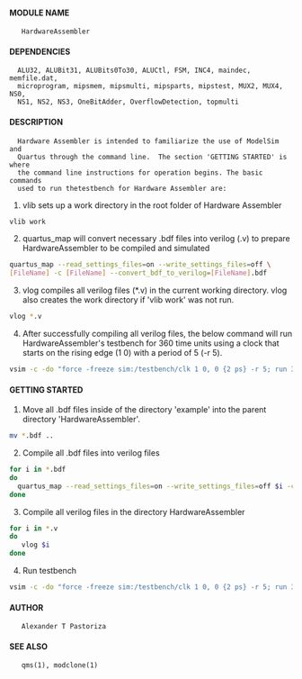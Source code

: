 #### MODULE NAME
       HardwareAssembler

#### DEPENDENCIES
      ALU32, ALUBit31, ALUBits0To30, ALUCtl, FSM, INC4, maindec, memfile.dat,
      microprogram, mipsmem, mipsmulti, mipsparts, mipstest, MUX2, MUX4, NS0,
      NS1, NS2, NS3, OneBitAdder, OverflowDetection, topmulti

#### DESCRIPTION
      Hardware Assembler is intended to familiarize the use of ModelSim and
      Quartus through the command line.  The section 'GETTING STARTED' is where
      the command line instructions for operation begins. The basic commands
      used to run thetestbench for Hardware Assembler are:

1. vlib sets up a work directory in the root folder of Hardware Assembler
```sh
vlib work
```
2. quartus_map will convert necessary .bdf files into verilog (.v) to prepare
HardwareAssembler to be compiled and simulated
```sh
quartus_map --read_settings_files=on --write_settings_files=off \
[FileName] -c [FileName] --convert_bdf_to_verilog=[FileName].bdf
```
3. vlog compiles all verilog files (*.v) in the current working directory.  vlog
also creates the work directory if 'vlib work' was not run.
```sh
vlog *.v
```
4. After successfully compiling all verilog files, the below command will run
HardwareAssembler's testbench for 360 time units using a clock that starts on
the rising edge (1 0) with a period of 5 (-r 5).
```sh
vsim -c -do "force -freeze sim:/testbench/clk 1 0, 0 {2 ps} -r 5; run 360; quit" testbench
```

#### GETTING STARTED
1. Move all .bdf files inside of the directory 'example' into the parent directory
'HardwareAssembler'.
```sh
mv *.bdf ..
```
2. Compile all .bdf files into verilog files
```sh
for i in *.bdf
do
  quartus_map --read_settings_files=on --write_settings_files=off $i -c $i --convert_bdf_to_verilog=$i.bdf
done
```
3. Compile all verilog files in the directory HardwareAssembler
```sh
for i in *.v
do
   vlog $i
done
```
4. Run testbench
```sh
vsim -c -do "force -freeze sim:/testbench/clk 1 0, 0 {2 ps} -r 5; run 360; quit" testbench
```

#### AUTHOR
       Alexander T Pastoriza

#### SEE ALSO
       qms(1), modclone(1)
